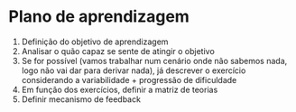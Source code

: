 # Plano de aprendizagem

1. Definição do objetivo de aprendizagem
2. Analisar o quão capaz se sente de atingir o objetivo
3. Se for possível (vamos trabalhar num cenário onde não sabemos nada, logo não vai dar para derivar nada), já descrever o exercício considerando a variabilidade + progressão de dificuldade
4. Em função dos exercícios, definir a matriz de teorias
5. Definir mecanismo de feedback

